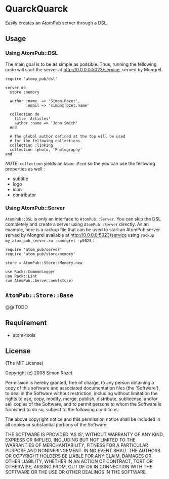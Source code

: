 QuarckQuarck
============

Easily creates an [AtomPub][] server through a DSL.

Usage
-----

### Using AtomPub::DSL

The main goal is to be as simple as possible. Thus,
running the fellowing code will start the server
at <http://0.0.0.0:5023/service>, served by Mongrel.

    require 'atomp_pub/dsl'

    server do
      store :memory

      author :name  => 'Simon Rozet',
             :email => 'simon@rozet.name'

      collection do
        title 'Articles'
        author :name => 'John Smith'
      end

      # The global author defined at the top will be used
      # for the fellowing collections.
      collection :linking
      collection :photo, 'Photography'
    end

*NOTE*: `collection` yields an `Atom::Feed` so the you can use the fellowing
properties as well :

- subtitle
- logo
- icon
- contributor

### Using AtomPub::Server

`AtomPub::DSL` is only an interface to `AtomPub::Server`.
You can skip the DSL completely and create a server using `AtomPub::Server` directly.
As an example, here is a rackup file that can be used to start an AtomPub server
served by Mongrel available at <http://0.0.0.0:5023/service> using
`rackup my_atom_pub_server.ru -smongrel -p5023` :

    require 'atom_pub/server'
    require 'atom_pub/store/memory'

    store = AtomPub::Store::Memory.new

    use Rack::CommonLogger
    use Rack::Lint
    run AtomPub::Server.new(store)


`AtomPub::Store::Base`
---------------------

@@ TODO


Requirement
-----------

- atom-tools

License
-------

(The MIT License)
 
Copyright (c) 2008 Simon Rozet
 
Permission is hereby granted, free of charge, to any person obtaining
a copy of this software and associated documentation files (the
'Software'), to deal in the Software without restriction, including
without limitation the rights to use, copy, modify, merge, publish,
distribute, sublicense, and/or sell copies of the Software, and to
permit persons to whom the Software is furnished to do so, subject to
the following conditions:
 
The above copyright notice and this permission notice shall be
included in all copies or substantial portions of the Software.
 
THE SOFTWARE IS PROVIDED 'AS IS', WITHOUT WARRANTY OF ANY KIND,
EXPRESS OR IMPLIED, INCLUDING BUT NOT LIMITED TO THE WARRANTIES OF
MERCHANTABILITY, FITNESS FOR A PARTICULAR PURPOSE AND NONINFRINGEMENT.
IN NO EVENT SHALL THE AUTHORS OR COPYRIGHT HOLDERS BE LIABLE FOR ANY
CLAIM, DAMAGES OR OTHER LIABILITY, WHETHER IN AN ACTION OF CONTRACT,
TORT OR OTHERWISE, ARISING FROM, OUT OF OR IN CONNECTION WITH THE
SOFTWARE OR THE USE OR OTHER DEALINGS IN THE SOFTWARE.

  [AtomPub]: http://tools.ietf.org/html/rfc5023
